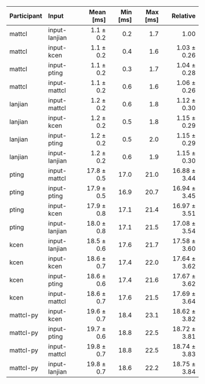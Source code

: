| Participant | Input | Mean [ms] | Min [ms] | Max [ms] | Relative |
|:---|:---|---:|---:|---:|---:|
| mattcl | input-lanjian | 1.1 ± 0.2 | 0.2 | 1.7 | 1.00 |
| mattcl | input-kcen | 1.1 ± 0.2 | 0.4 | 1.6 | 1.03 ± 0.26 |
| mattcl | input-pting | 1.1 ± 0.2 | 0.3 | 1.7 | 1.04 ± 0.28 |
| mattcl | input-mattcl | 1.1 ± 0.2 | 0.6 | 1.6 | 1.06 ± 0.26 |
| lanjian | input-mattcl | 1.2 ± 0.2 | 0.6 | 1.8 | 1.12 ± 0.30 |
| lanjian | input-kcen | 1.2 ± 0.2 | 0.5 | 1.8 | 1.15 ± 0.29 |
| lanjian | input-pting | 1.2 ± 0.2 | 0.5 | 2.0 | 1.15 ± 0.29 |
| lanjian | input-lanjian | 1.2 ± 0.2 | 0.6 | 1.9 | 1.15 ± 0.30 |
| pting | input-mattcl | 17.8 ± 0.5 | 17.0 | 21.0 | 16.88 ± 3.44 |
| pting | input-pting | 17.9 ± 0.5 | 16.9 | 20.7 | 16.94 ± 3.45 |
| pting | input-kcen | 17.9 ± 0.8 | 17.1 | 21.4 | 16.97 ± 3.51 |
| pting | input-lanjian | 18.0 ± 0.8 | 17.1 | 21.5 | 17.08 ± 3.54 |
| kcen | input-lanjian | 18.5 ± 0.6 | 17.6 | 21.7 | 17.58 ± 3.60 |
| kcen | input-kcen | 18.6 ± 0.7 | 17.4 | 22.0 | 17.64 ± 3.62 |
| kcen | input-pting | 18.6 ± 0.6 | 17.4 | 21.6 | 17.67 ± 3.62 |
| kcen | input-mattcl | 18.6 ± 0.7 | 17.6 | 21.5 | 17.69 ± 3.64 |
| mattcl-py | input-kcen | 19.6 ± 0.7 | 18.4 | 23.1 | 18.62 ± 3.82 |
| mattcl-py | input-pting | 19.7 ± 0.6 | 18.8 | 22.5 | 18.72 ± 3.81 |
| mattcl-py | input-mattcl | 19.8 ± 0.7 | 18.8 | 22.5 | 18.74 ± 3.83 |
| mattcl-py | input-lanjian | 19.8 ± 0.7 | 18.6 | 22.2 | 18.75 ± 3.84 |
